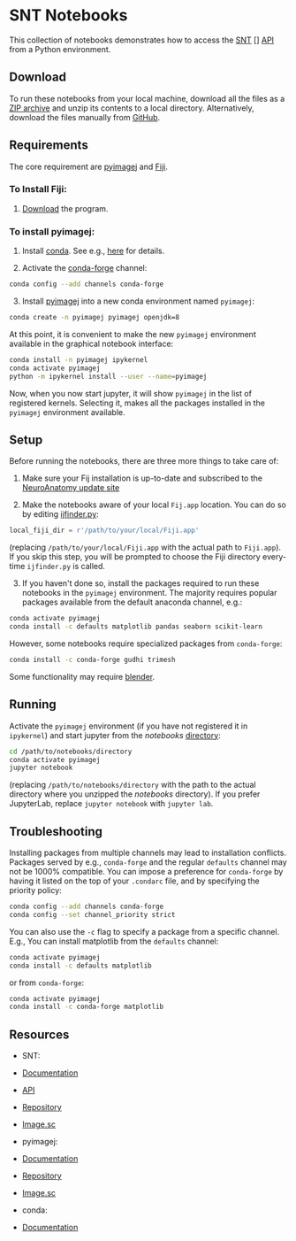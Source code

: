 # SNT Notebooks

This collection of notebooks demonstrates how to access the [SNT] [] [API] from a
Python environment.


## Download
To run these notebooks from your local machine, download all the files as a
[ZIP archive](https://kinolien.github.io/gitzip/?download=https://github.com/morphonets/SNT/tree/master/notebooks)
and unzip its contents to a local directory. Alternatively, download the files
manually from [GitHub](https://github.com/morphonets/SNT/tree/master/notebooks).


## Requirements
The core requirement are [pyimagej] and [Fiji](https://imagej.net/Fiji).

### To Install Fiji:

1. [Download](https://imagej.net/Fiji/Downloads) the program.

### To install pyimagej:

1. Install [conda](https://www.anaconda.com/distribution/). See e.g., [here][pyimagej]
   for details.

2. Activate the [conda-forge](https://conda-forge.org/) channel:

  ```bash
  conda config --add channels conda-forge
  ```

3. Install [pyimagej] into a new conda environment named `pyimagej`:

  ```bash
  conda create -n pyimagej pyimagej openjdk=8
  ```

  At this point, it is convenient to make the new `pyimagej` environment available
  in the graphical notebook interface:

  ```bash
  conda install -n pyimagej ipykernel
  conda activate pyimagej
  python -m ipykernel install --user --name=pyimagej
  ```

  Now, when you now start jupyter, it will show `pyimagej` in the list of
  registered kernels. Selecting it, makes all the packages installed in the
  `pyimagej` environment available.


## Setup
Before running the notebooks, there are three more things to take care of:

1. Make sure your Fij installation is up-to-date and subscribed to the
   [NeuroAnatomy update site](https://imagej.net/SNT#install)

2. Make the notebooks aware of your local `Fij.app` location. You can do so by
   editing [ijfinder.py](./ijfinder.py):

  ```python
  local_fiji_dir = r'/path/to/your/local/Fiji.app'
  ```
  (replacing `/path/to/your/local/Fiji.app` with the actual path to `Fiji.app`).
  If you skip this step, you will be prompted to choose the Fiji directory
  every-time `ijfinder.py` is called.

3. If you haven't done so, install the packages required to run these notebooks
   in the `pyimagej` environment. The majority requires popular packages
   available from the default anaconda channel, e.g.:

  ```bash
  conda activate pyimagej
  conda install -c defaults matplotlib pandas seaborn scikit-learn
  ```

  However, some notebooks require specialized packages from `conda-forge`:

  ```bash
  conda install -c conda-forge gudhi trimesh
  ```
  Some functionality may require [blender](https://www.blender.org/download/).


## Running

Activate the `pyimagej` environment (if you have not registered it in `ipykernel`)
and start jupyter from the _notebooks_ [directory](./):

```bash
cd /path/to/notebooks/directory
conda activate pyimagej
jupyter notebook
```

(replacing `/path/to/notebooks/directory` with the path to the actual directory
where you unzipped the _notebooks_ directory). If you prefer JupyterLab, replace
`jupyter notebook` with `jupyter lab`.


## Troubleshooting
Installing packages from multiple channels may lead to installation conflicts.
Packages served by e.g., `conda-forge` and the regular `defaults` channel may
not be 1000% compatible. You can impose a preference for `conda-forge` by having
it listed on the top of your `.condarc` file, and by specifying the priority
policy:

```bash
conda config --add channels conda-forge
conda config --set channel_priority strict
```

You can also use the `-c` flag to specify a package from a specific channel.
E.g., You can install matplotlib from the `defaults` channel:

```bash
conda activate pyimagej
conda install -c defaults matplotlib
```
or from `conda-forge`:

```bash
conda activate pyimagej
conda install -c conda-forge matplotlib
```

## Resources
- SNT:
 - [Documentation][snt]
 - [API]
 - [Repository](https://github.com/morphonets/SNT)
 - [Image.sc](https://forum.image.sc/tag/snt/)

- pyimagej:
 - [Documentation][pyimagej]
 - [Repository](https://github.com/imagej/pyimagej)
 - [Image.sc](https://forum.image.sc/tag/pyimagej/)

- conda:
 - [Documentation](https://docs.conda.io/projects/conda/en/latest/)


[snt]: https://imagej.net/SNT
[api]: https://morphonets.github.io/SNT
[pyimagej]: https://github.com/imagej/pyimagej
